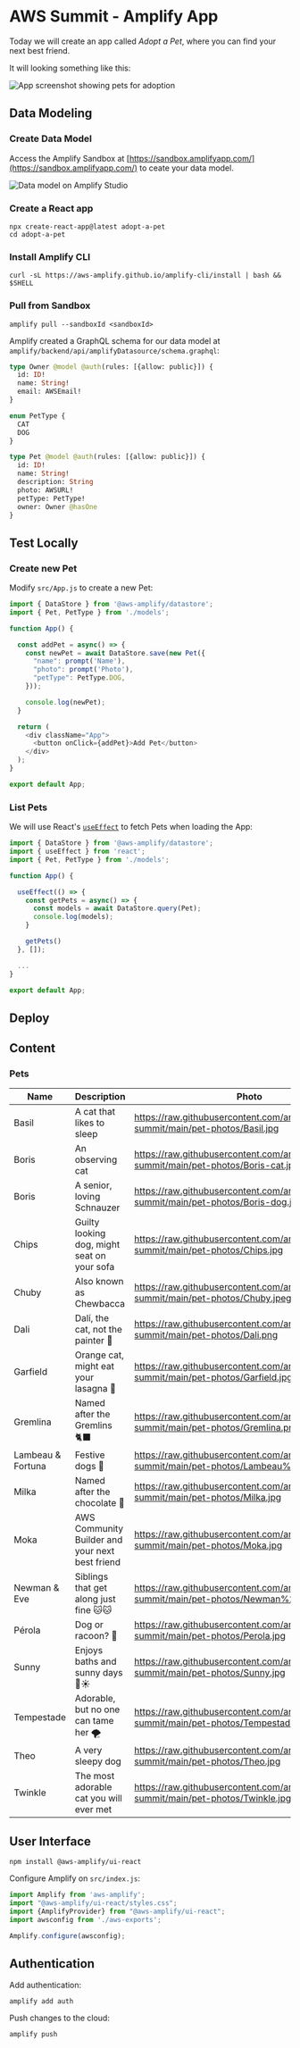 # AWS Summit - Amplify App

Today we will create an app called *Adopt a Pet*, where you can find your next best friend.

It will looking something like this:

![App screenshot showing pets for adoption](app.png)

## Data Modeling

### Create Data Model

Access the Amplify Sandbox at [https://sandbox.amplifyapp.com/](https://sandbox.amplifyapp.com/) to ceate your data model.

![Data model on Amplify Studio](data-model.png)

### Create a React app

```shell
npx create-react-app@latest adopt-a-pet
cd adopt-a-pet
```

### Install Amplify CLI

```shell
curl -sL https://aws-amplify.github.io/amplify-cli/install | bash && $SHELL
```

### Pull from Sandbox

```shell
amplify pull --sandboxId <sandboxId>
```

Amplify created a GraphQL schema for our data model at `amplify/backend/api/amplifyDatasource/schema.graphql`:

```graphql
type Owner @model @auth(rules: [{allow: public}]) {
  id: ID!
  name: String!
  email: AWSEmail!
}

enum PetType {
  CAT
  DOG
}

type Pet @model @auth(rules: [{allow: public}]) {
  id: ID!
  name: String!
  description: String
  photo: AWSURL!
  petType: PetType!
  owner: Owner @hasOne
}
```

## Test Locally

### Create new Pet

Modify `src/App.js` to create a new Pet:

```javascript
import { DataStore } from '@aws-amplify/datastore';
import { Pet, PetType } from './models';

function App() {

  const addPet = async() => {
    const newPet = await DataStore.save(new Pet({
      "name": prompt('Name'),
      "photo": prompt('Photo'),
      "petType": PetType.DOG,
    }));

    console.log(newPet);
  }

  return (
    <div className="App">
      <button onClick={addPet}>Add Pet</button>
    </div>
  );
}

export default App;
```

### List Pets

We will use React's [`useEffect`](https://reactjs.org/docs/hooks-effect.html) to fetch Pets when loading the App:

```javascript
import { DataStore } from '@aws-amplify/datastore';
import { useEffect } from 'react';
import { Pet, PetType } from './models';

function App() {

  useEffect(() => {
    const getPets = async() => {
      const models = await DataStore.query(Pet);
      console.log(models);
    }

    getPets()
  }, []);

  ...
}

export default App;
```

## Deploy

## Content

### Pets


| Name              | Description                                     | Photo                                                                                           | Type |
| ----------------- | ----------------------------------------------- | ----------------------------------------------------------------------------------------------- | ---- |
| Basil             | A cat that likes to sleep                       | https://raw.githubusercontent.com/anacunha/amplify-summit/main/pet-photos/Basil.jpg             | CAT  |
| Boris             | An observing cat                                | https://raw.githubusercontent.com/anacunha/amplify-summit/main/pet-photos/Boris-cat.jpg         | CAT  |
| Boris             | A senior, loving Schnauzer                      | https://raw.githubusercontent.com/anacunha/amplify-summit/main/pet-photos/Boris-dog.jpg         | DOG  |
| Chips             | Guilty looking dog, might seat on your sofa     | https://raw.githubusercontent.com/anacunha/amplify-summit/main/pet-photos/Chips.jpg             | DOG  |
| Chuby             | Also known as Chewbacca                         | https://raw.githubusercontent.com/anacunha/amplify-summit/main/pet-photos/Chuby.jpeg            | DOG  |
| Dali              | Dalí, the cat, not the painter 🎨               | https://raw.githubusercontent.com/anacunha/amplify-summit/main/pet-photos/Dali.png              | CAT  |
| Garfield          | Orange cat, might eat your lasagna 🍝           | https://raw.githubusercontent.com/anacunha/amplify-summit/main/pet-photos/Garfield.jpg          | CAT  |
| Gremlina          | Named after the Gremlins 🐈‍⬛                     | https://raw.githubusercontent.com/anacunha/amplify-summit/main/pet-photos/Gremlina.png          | CAT  |
| Lambeau & Fortuna | Festive dogs 🎄                                 | https://raw.githubusercontent.com/anacunha/amplify-summit/main/pet-photos/Lambeau%2BFortuna.jpg | DOG  |
| Milka             | Named after the chocolate 🍫                    | https://raw.githubusercontent.com/anacunha/amplify-summit/main/pet-photos/Milka.jpg             | DOG  |
| Moka              | AWS Community Builder and your next best friend | https://raw.githubusercontent.com/anacunha/amplify-summit/main/pet-photos/Moka.jpg              | DOG  |
| Newman & Eve      | Siblings that get along just fine 🐱🐱           | https://raw.githubusercontent.com/anacunha/amplify-summit/main/pet-photos/Newman%2BEve.jpg     | CAT  |
| Pérola            | Dog or racoon? 🦝                               | https://raw.githubusercontent.com/anacunha/amplify-summit/main/pet-photos/Perola.jpg            | DOG  |
| Sunny             | Enjoys baths and sunny days 🛁☀️                 | https://raw.githubusercontent.com/anacunha/amplify-summit/main/pet-photos/Sunny.jpg             | DOG  |
| Tempestade        | Adorable, but no one can tame her 🌪            | https://raw.githubusercontent.com/anacunha/amplify-summit/main/pet-photos/Tempestade.jpg        | CAT  |
| Theo              | A very sleepy dog                               | https://raw.githubusercontent.com/anacunha/amplify-summit/main/pet-photos/Theo.jpg              | DOG  |
| Twinkle           | The most adorable cat you will ever met         | https://raw.githubusercontent.com/anacunha/amplify-summit/main/pet-photos/Twinkle.jpg           | CAT  |

## User Interface

```shell
npm install @aws-amplify/ui-react
```

Configure Amplify on `src/index.js`:

```javascript
import Amplify from 'aws-amplify';
import "@aws-amplify/ui-react/styles.css";
import {AmplifyProvider} from "@aws-amplify/ui-react";
import awsconfig from './aws-exports';

Amplify.configure(awsconfig);
```

## Authentication

Add authentication:

```shell
amplify add auth
```

Push changes to the cloud:

```shell
amplify push
```
